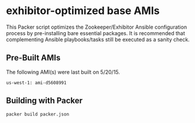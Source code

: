 exhibitor-optimized base AMIs
=====

This Packer script optimizes the Zookeeper/Exhibitor Ansible configuration process 
by pre-installing bare essential packages. It is recommended that complementing
Ansible playbooks/tasks still be executed as a sanity check.


## Pre-Built AMIs

The following AMI(s) were last built on 5/20/15.

```
us-west-1: ami-d5608991
```


## Building with Packer

`packer build packer.json`

